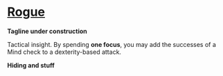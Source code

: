 # [Rogue](Rogue.md)
**Tagline under construction**

Tactical insight. By spending **one focus**, you may add the successes of a Mind check to a dexterity-based attack.

**Hiding and stuff**